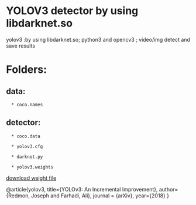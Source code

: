 YOLOV3 detector by using libdarknet.so
====
yolov3 :by using libdarknet.so; python3 and opencv3 ; video/img detect and save results

# Folders: 

  ## data: 
  
      * coco.names
    
  ## detector:
      * coco.data
      
      * yolov3.cfg
      
      * darknet.py
      
      * yolov3.weights 
   [download weight file](https://pjreddie.com/darknet/yolo "https://pjreddie.com/darknet/yolo/")
     
      
    
    
    
    
    
    

@article{yolov3,
  title={YOLOv3: An Incremental Improvement},
  author={Redmon, Joseph and Farhadi, Ali},
  journal = {arXiv},
  year={2018}
}

